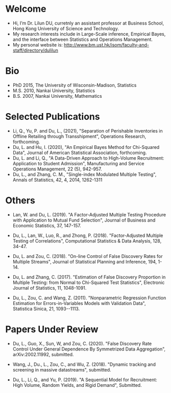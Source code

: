 # Welcome
- Hi, I’m Dr. Lilun DU, curretnly an assistant professor at Business School, Hong Kong University of Science and Technology.
- My research interests include in Large-Scale inference, Empirical Bayes, and the interface between Statistics and Operations Management.
- My personal website is: http://www.bm.ust.hk/isom/faculty-and-staff/directory/dulilun

# Bio
- PhD 2015, The University of Wisconsin-Madison, Statistics
- M.S. 2010, Nankai University, Statistics
- B.S. 2007, Nankai University, Mathematics

# Selected Publications
- Li, Q., Yu, P. and Du, L., (2021), "Separation of Perishable Inventories in Offline Retailing through Transshipment", Operations Research, forthcoming.
- Du, L. and Hu, I. (2020), "An Empirical Bayes Method for Chi-Squared Data", Journal of American Statistical Association, forthcoming.
- Du, L. and Li, Q., "A Data-Driven Approach to High-Volume Recruitment: Application to Student Admission", Manufacturing and Service Operations Management, 22 (5), 942-957.
- Du, L., and Zhang, C. M., "Single-index Modulated Multiple Testing", Annals of Statistics, 42, 4, 2014, 1262-1311

# Others
- Lan, W. and Du, L. (2019). "A Factor-Adjusted Multiple Testing Procedure with Application to Mutual Fund Selection", Journal of Business and Economic Statistics, 37, 147-157.

- Du, L., Lan, W., Luo, R., and Zhong, P. (2018). "Factor-Adjusted Multiple Testing of Correlations", Computational Statistics \& Data Analysis, 128, 34-47.

- Du, L. and Zou, C. (2018). "On-line Control of False Discovery Rates for Multiple Streams", Journal of Statistical Planning and Inference, 194, 1-14.

- Du, L. and Zhang, C. (2017). "Estimation of False Discovery Proportion in Multiple Testing: from Normal to Chi-Squared Test Statistics", Electronic Journal of Statistics, 11, 1048-1091.

- Du, L., Zou, C. and Wang, Z. (2011). "Nonparametric Regression Function Estimation for Errors-in-Variables Models with Validation Data", Statistica Sinica, 21, 1093--1113.

# Papers Under Review
- Du, L., Guo, X., Sun, W, and Zou, C. (2020). "False Discovery Rate Control Under General Dependence By Symmetrized Data Aggregation", arXiv:2002.11992, submitted.

- Wang, J., Du., L., Zou, C., and Wu, Z. (2018). "Dynamic tracking and screening in massive datastreams", submitted.

- Du, L., Li, Q., and Yu, P. (2019). "A Sequential Model for Recruitment: High Volume, Random Yields, and Rigid Demand", Submitted.


<!---
dulilun/dulilun is a ✨ special ✨ repository because its `README.md` (this file) appears on your GitHub profile.
You can click the Preview link to take a look at your changes.
--->

